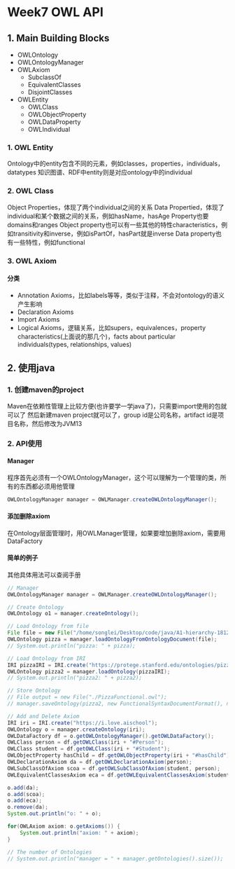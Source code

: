 # Week7 OWL API
## 1. Main Building Blocks
- OWLOntology
- OWLOntologyManager
- OWLAxiom
  - SubclassOf
  - EquivalentClasses
  - DisjointClasses
- OWLEntity
  - OWLClass
  - OWLObjectProperty
  - OWLDataProperty
  - OWLIndividual

### 1. OWL Entity
Ontology中的entity包含不同的元素，例如classes，properties，individuals，datatypes
知识图谱、RDF中entity则是对应ontology中的individual

### 2. OWL Class
Object Properties，体现了两个individual之间的关系
Data Propertied，体现了individual和某个数据之间的关系，例如hasName，hasAge
Property也要domains和ranges
Object property也可以有一些其他的特性characteristics，例如transitivity和inverse，例如isPartOf，hasPart就是inverse
Data property也有一些特性，例如functional

### 3. OWL Axiom
#### 分类
- Annotation Axioms，比如labels等等，类似于注释，不会对ontology的语义产生影响
- Declaration Axioms
- Import Axioms
- Logical Axioms，逻辑关系，比如supers，equivalences，property characteristics(上面说的那几个)，facts about particular individuals(types, relationships, values)

## 2. 使用java
### 1. 创建maven的project
Maven在依赖性管理上比较方便(也许要学一学java了)，只需要import使用的包就可以了
然后新建maven project就可以了，group id是公司名称，artifact id是项目名称，然后修改为JVM13

### 2. API使用
#### Manager
程序首先必须有一个OWLOntologyManager，这个可以理解为一个管理的类，所有的东西都必须用他管理
``` java
OWLOntologyManager manager = OWLManager.createOWLOntologyManager();
```

#### 添加删除axiom
在Ontology层面管理时，用OWLManager管理，如果要增加删除axiom，需要用DataFactory

#### 简单的例子
其他具体用法可以查阅手册

``` java
// Manager
OWLOntologyManager manager = OWLManager.createOWLOntologyManager();

// Create Ontology
OWLOntology o1 = manager.createOntology();

// Load Ontology from file
File file = new File("/home/songlei/Desktop/code/java/A1-hierarchy-181220049.owl");
OWLOntology pizza = manager.loadOntologyFromOntologyDocument(file);
// System.out.println("pizza: " + pizza);

// Load Ontology from IRI
IRI pizzaIRI = IRI.create("https://protege.stanford.edu/ontologies/pizza/pizza.owl");
OWLOntology pizza2 = manager.loadOntology(pizzaIRI);
// System.out.println("pizza2: " + pizza2);

// Store Ontology
// File output = new File("./PizzaFunctional.owl");
// manager.saveOntology(pizza2, new FunctionalSyntaxDocumentFormat(), new FileOutputStream(output));

// Add and Delete Axiom
IRI iri = IRI.create("https://i.love.aischool");
OWLOntology o = manager.createOntology(iri);
OWLDataFactory df = o.getOWLOntologyManager().getOWLDataFactory();
OWLClass person = df.getOWLClass(iri + "#Person");
OWLClass student = df.getOWLClass(iri + "#Student");
OWLObjectProperty hasChild = df.getOWLObjectProperty(iri + "#hasChild");
OWLDeclarationAxiom da = df.getOWLDeclarationAxiom(person);
OWLSubClassOfAxiom scoa = df.getOWLSubClassOfAxiom(student, person);
OWLEquivalentClassesAxiom eca = df.getOWLEquivalentClassesAxiom(student, df.getOWLObjectSomeValuesFrom(hasChild, student), person);

o.add(da);
o.add(scoa);
o.add(eca);
o.remove(da);
System.out.println("o: " + o);

for(OWLAxiom axiom: o.getAxioms()) {
    System.out.println("axiom: " + axiom);
}

// The number of Ontologies
// System.out.println("manager = " + manager.getOntologies().size());
```
